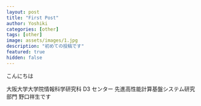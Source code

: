 ```yaml
---
layout: post
title: "First Post"
author: Yoshiki
categories: [other]
tags: [other]
image: assets/images/1.jpg
description: "初めての投稿です"
featured: true
hidden: false
---
```


こんにちは

大阪大学大学院情報科学研究科 D3 センター 先進高性能計算基盤システム研究部門
野口祥生です
